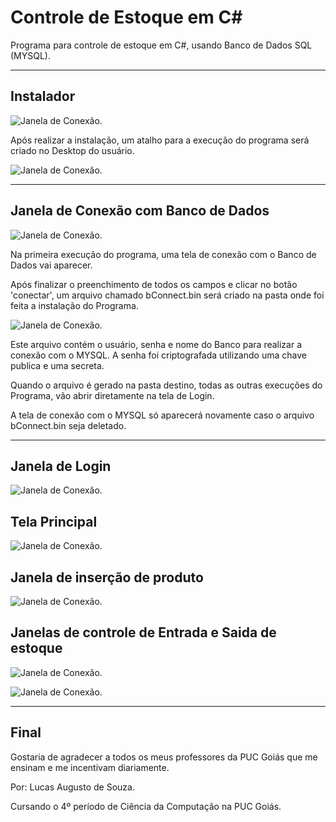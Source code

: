 # Controle de Estoque em C#
Programa para controle de estoque em C#, usando Banco de Dados SQL (MYSQL).

******

## Instalador

</a><img src = "https://i.imgur.com/klXoYkX.png" alt="Janela de Conexão."></a>

Após realizar a instalação, um atalho para a execução do programa será criado no Desktop do usuário.

</a><img src = "https://i.imgur.com/f2SNEFB.png" alt="Janela de Conexão."></a>

******

## Janela de Conexão com Banco de Dados

</a><img src = "https://i.imgur.com/q0L7rTg.png" alt="Janela de Conexão."></a>

Na primeira execução do programa, uma tela de conexão com o Banco de Dados vai aparecer.

Após finalizar o preenchimento de todos os campos e clicar no botão 'conectar', um arquivo chamado bConnect.bin será criado na pasta onde foi feita a instalação do Programa.

</a><img src = "https://i.imgur.com/mcMsdbK.png" alt="Janela de Conexão."></a>

Este arquivo contém o usuário, senha e nome do Banco para realizar a conexão com o MYSQL. A senha foi criptografada utilizando uma chave publica e uma secreta.

Quando o arquivo é gerado na pasta destino, todas as outras execuções do Programa, vão abrir diretamente na tela de Login.

A tela de conexão com o MYSQL só aparecerá novamente caso o arquivo bConnect.bin seja deletado.

******

## Janela de Login

</a><img src = "https://i.imgur.com/VgFyA3F.png" alt="Janela de Conexão."></a>

## Tela Principal

</a><img src = "https://i.imgur.com/Ux6DhJi.png" alt="Janela de Conexão."></a>

## Janela de inserção de produto

</a><img src = "https://i.imgur.com/gx727Bi.png" alt="Janela de Conexão."></a>

## Janelas de controle de Entrada e Saida de estoque

</a><img src = "https://i.imgur.com/uXTCjgo.png" alt="Janela de Conexão."></a>

</a><img src = "https://i.imgur.com/3sPCEIb.png" alt="Janela de Conexão."></a>

******

## Final

Gostaria de agradecer a todos os meus professores da PUC Goiás que me ensinam e me incentivam diariamente.

Por: Lucas Augusto de Souza.

Cursando o 4º período de Ciência da Computação na PUC Goiás.